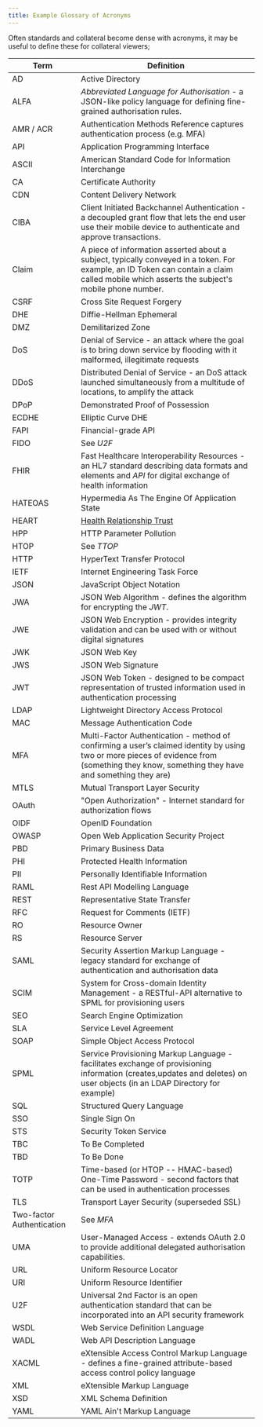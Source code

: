 ```yaml
---
title: Example Glossary of Acronyms
---
```


Often standards and collateral become dense with acronyms, it may be useful to define these for collateral viewers;

| Term    |  Definition                                        |
|---------|----------------------------------------------------|
| AD      | Active Directory                                   |
| ALFA | *Abbreviated Language for Authorisation* - a JSON-like policy language for defining fine-grained authorisation rules. |
| AMR / ACR | Authentication Methods Reference captures authentication process (e.g. MFA)   |
| API     | Application Programming Interface                  |
| ASCII   | American Standard Code for Information Interchange |
| CA      | Certificate Authority                              |
| CDN     | Content Delivery Network                           |
| CIBA | Client Initiated Backchannel Authentication - a decoupled grant flow that lets the end user use their mobile device to authenticate and approve transactions. |
| Claim | A piece of information asserted about a subject, typically conveyed in a token. For example, an ID Token can contain a claim called mobile which asserts the subject's mobile phone number. |
| CSRF    | Cross Site Request Forgery                         |
| DHE     | Diffie-Hellman Ephemeral                           |
| DMZ     | Demilitarized Zone                                 |
| DoS     | Denial of Service - an attack where the goal is to bring down service by flooding with it malformed, illegitimate requests |
| DDoS    | Distributed Denial of Service - an DoS attack launched simultaneously from a multitude of locations, to amplify the attack |
|DPoP     | Demonstrated Proof of Possession                   |
| ECDHE   | Elliptic Curve DHE                                 |
| FAPI    | Financial-grade API                                |
| FIDO    | See *U2F*                                          |
| FHIR | Fast Healthcare Interoperability Resources - an HL7 standard describing data formats and elements and *API* for digital exchange of health information |
| HATEOAS | Hypermedia As The Engine Of Application State      |
| HEART   | [Health Relationship Trust](https://openid.net/wg/heart/) |
| HPP     | HTTP Parameter Pollution                           |
| HTOP    | See *TTOP*                                         |
| HTTP    | HyperText Transfer Protocol                        |
| IETF    | Internet Engineering Task Force                    |
| JSON    | JavaScript Object Notation                         |
| JWA     | JSON Web Algorithm - defines the algorithm for encrypting the *JWT*.   |
| JWE     | JSON Web Encryption - provides integrity validation and can be used with or without digital signatures  |
| JWK     | JSON Web Key                                       |
| JWS     | JSON Web Signature                                 |
| JWT     | JSON Web Token - designed to be compact representation of trusted information used in authentication processing  |
| LDAP    | Lightweight Directory Access Protocol              |
| MAC     | Message Authentication Code                        |
| MFA     | Multi-Factor Authentication - method of confirming a user’s claimed identity by using two or more pieces of evidence from (something they know, something they have and something they are) |
| MTLS    | Mutual Transport Layer Security                    |
| OAuth   | "Open Authorization" - Internet standard for authorization flows |
| OIDF    | OpenID Foundation                                  |
| OWASP   | Open Web Application Security Project              |
| PBD     | Primary Business Data                              |
| PHI     | Protected Health Information                       |
| PII     | Personally Identifiable Information                |
| RAML    | Rest API Modelling Language                        |
| REST    | Representative State Transfer                      |
| RFC     | Request for Comments (IETF)                        |
| RO      | Resource Owner                                     |
| RS      | Resource Server                                    |
| SAML    | Security Assertion Markup Language - legacy standard for exchange of authentication and authorisation data |
| SCIM    | System for Cross-domain Identity Management - a RESTful-API alternative to SPML for provisioning users     |
| SEO     | Search Engine Optimization                         |
| SLA     | Service Level Agreement                            |
| SOAP    | Simple Object Access Protocol                      |
| SPML    | Service Provisioning Markup Language - facilitates exchange of provisioning information (creates,updates and deletes) on user objects (in an LDAP Directory for example)               |
| SQL     | Structured Query Language                          |
| SSO     | Single Sign On                                     |
| STS     | Security Token Service                             |
| TBC     | To Be Completed                                    |
| TBD     | To Be Done                                         |
| TOTP | Time-based (or HTOP -- HMAC-based) One-Time Password - second factors that can be used in authentication processes |
| TLS     | Transport Layer Security (superseded SSL)          |
| Two-factor Authentication | See *MFA* |
| UMA| User-Managed Access - extends OAuth 2.0 to provide additional delegated authorisation capabilities. |
| URL     | Uniform Resource Locator                           |
| URI     | Uniform Resource Identifier                        |
| U2F     | Universal 2nd Factor is an open authentication standard that can be incorporated into an API security framework |
| WSDL    | Web Service Definition Language                    |
| WADL    | Web API Description Language                       |
| XACML   | eXtensible Access Control Markup Language - defines a fine-grained attribute-based access control policy language         |
| XML     | eXtensible Markup Language                         |
| XSD     | XML Schema Definition                              |
| YAML    | YAML Ain't Markup Language                         |
